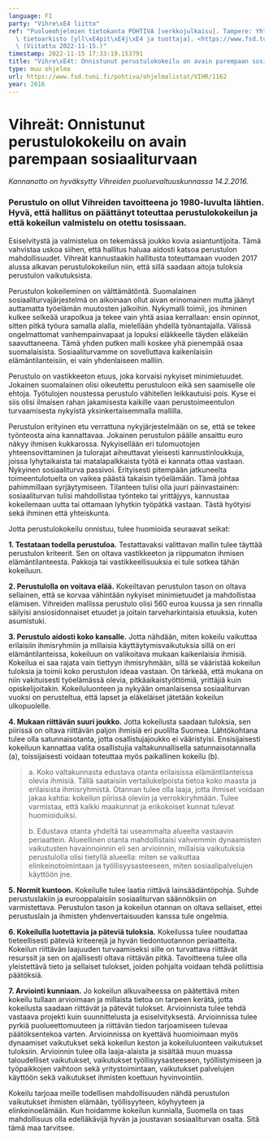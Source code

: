 ```yaml
---
language: FI
party: "Vihre\xE4 liitto"
ref: "Puolueohjelmien tietokanta POHTIVA [verkkojulkaisu]. Tampere: Yhteiskuntatieteellinen\
  \ tietoarkisto [yll\xE4pit\xE4j\xE4 ja tuottaja]. <https://www.fsd.tuni.fi/pohtiva>.\
  \ (Viitattu 2022-11-15.)"
timestamp: 2022-11-15 17:33:19.153791
title: "Vihre\xE4t: Onnistunut perustulokokeilu on avain parempaan sosiaaliturvaan"
type: muu ohjelma
url: https://www.fsd.tuni.fi/pohtiva/ohjelmalistat/VIHR/1162
year: 2016
---
```



# Vihreät: Onnistunut perustulokokeilu on avain parempaan sosiaaliturvaan


*Kannanotto on hyväksytty Vihreiden puoluevaltuuskunnassa 14.2.2016.*


### Perustulo on ollut Vihreiden tavoitteena jo 1980-luvulta lähtien. Hyvä, että hallitus on päättänyt toteuttaa perustulokokeilun ja että kokeilun valmistelu on otettu tosissaan.


Esiselvitystä ja valmistelua on tekemässä joukko kovia asiantuntijoita. Tämä vahvistaa uskoa siihen, että hallitus haluaa aidosti katsoa perustulon mahdollisuudet. Vihreät kannustaakin hallitusta toteuttamaan vuoden 2017 alussa alkavan perustulokokeilun niin, että sillä saadaan aitoja tuloksia perustulon vaikutuksista.


Perustulon kokeileminen on välttämätöntä. Suomalainen sosiaaliturvajärjestelmä on aikoinaan ollut aivan erinomainen mutta jäänyt auttamatta työelämän muutosten jalkoihin. Nykymalli toimii, jos ihminen kulkee selkeää urapolkua ja tekee vain yhtä asiaa kerrallaan: ensin opinnot, sitten pitkä työura samalla alalla, mielellään yhdellä työnantajalla. Välissä ongelmattomat vanhempainvapaat ja lopuksi eläkkeelle täyden eläkeiän saavuttaneena. Tämä yhden putken malli koskee yhä pienempää osaa suomalaisista. Sosiaaliturvamme on sovelluttava kaikenlaisiin elämäntilanteisiin, ei vain yhdenlaiseen malliin.


Perustulo on vastikkeeton etuus, joka korvaisi nykyiset minimietuudet. Jokainen suomalainen olisi oikeutettu perustuloon eikä sen saamiselle ole ehtoja. Työtulojen noustessa perustulo vähitellen leikkautuisi pois. Kyse ei siis olisi ilmaisen rahan jakamisesta kaikille vaan perustoimeentulon turvaamisesta nykyistä yksinkertaisemmalla mallilla.


Perustulon erityinen etu verrattuna nykyjärjestelmään on se, että se tekee työnteosta aina kannattavaa. Jokainen perustulon päälle ansaittu euro näkyy ihmisen kukkarossa. Nykyisellään eri tulomuotojen yhteensovittaminen ja tulorajat aiheuttavat yleisesti kannustinloukkuja, joissa lyhytaikaista tai matalapalkkaista työtä ei kannata ottaa vastaan. Nykyinen sosiaaliturva passivoi. Erityisesti pitempään jatkuneelta toimeentulotuelta on vaikea päästä takaisin työelämään. Tämä johtaa pahimmillaan syrjäytymiseen. Tilanteen tulisi olla juuri päinvastainen: sosiaaliturvan tulisi mahdollistaa työnteko tai yrittäjyys, kannustaa kokeilemaan uutta tai ottamaan lyhytkin työpätkä vastaan. Tästä hyötyisi sekä ihminen että yhteiskunta.


Jotta perustulokokeilu onnistuu, tulee huomioida seuraavat seikat:


**1. Testataan todella perustuloa.** Testattavaksi valittavan mallin tulee täyttää perustulon kriteerit. Sen on oltava vastikkeeton ja riippumaton ihmisen elämäntilanteesta. Pakkoja tai vastikkeellisuuksia ei tule sotkea tähän kokeiluun.


**2. Perustulolla on voitava elää.** Kokeiltavan perustulon tason on oltava sellainen, että se korvaa vähintään nykyiset minimietuudet ja mahdollistaa elämisen. Vihreiden mallissa perustulo olisi 560 euroa kuussa ja sen rinnalla säilyisi ansiosidonnaiset etuudet ja joitain tarveharkintaisia etuuksia, kuten asumistuki.


**3. Perustulo aidosti koko kansalle.** Jotta nähdään, miten kokeilu vaikuttaa erilaisiin ihmisryhmiin ja millaisia käyttäytymisvaikutuksia sillä on eri elämäntilanteissa, kokeiluun on valikoitava mukaan kaikenlaisia ihmisiä. Kokeilua ei saa rajata vain tiettyyn ihmisryhmään, sillä se vääristää kokeilun tuloksia ja toimii koko perustulon ideaa vastaan. On tärkeää, että mukana on niin vakituisesti työelämässä olevia, pitkäaikaistyöttömiä, yrittäjiä kuin opiskelijoitakin. Kokeiluluonteen ja nykyään omanlaisensa sosiaaliturvan vuoksi on perusteltua, että lapset ja eläkeläiset jätetään kokeilun ulkopuolelle.


**4. Mukaan riittävän suuri joukko.** Jotta kokeilusta saadaan tuloksia, sen piirissä on oltava riittävän paljon ihmisiä eri puolilta Suomea. Lähtökohtana tulee olla satunnaisotanta, jotta osallistujajoukko ei vääristyisi. Ensisijaisesti kokeiluun kannattaa valita osallistujia valtakunnallisella satunnaisotannalla (a), toissijaisesti voidaan toteuttaa myös paikallinen kokeilu (b).



> a. Koko valtakunnasta edustava otanta erilaisissa elämäntilanteissa olevia ihmisiä. Tällä saataisiin vertailukelpoista tietoa koko maasta ja erilaisista ihmisryhmistä. Otannan tulee olla laaja, jotta ihmiset voidaan jakaa kahtia: kokeilun piirissä oleviin ja verrokkiryhmään. Tulee varmistaa, että kaikki maakunnat ja erikokoiset kunnat tulevat huomioiduiksi.
> 
> 
> b. Edustava otanta yhdeltä tai useammalta alueelta vastaavin periaattein. Alueellinen otanta mahdollistaisi vahvemmin dynaamisten vaikutusten havainnoinnin eli sen arvioinnin, millaisia vaikutuksia perustulolla olisi tietyllä alueella: miten se vaikuttaa elinkeinotoimintaan ja työllisyysasteeseen, miten sosiaalipalvelujen käyttöön jne.
> 
> 


**5. Normit kuntoon.** Kokeilulle tulee laatia riittävä lainsäädäntöpohja. Suhde perustuslakiin ja eurooppalaisiin sosiaaliturvan säännöksiin on varmistettava. Perustulon tason ja kokeilun otannan on oltava sellaiset, ettei perustuslain ja ihmisten yhdenvertaisuuden kanssa tule ongelmia.


**6. Kokeilulla luotettavia ja päteviä tuloksia.** Kokeilussa tulee noudattaa tieteellisesti päteviä kriteerejä ja hyvän tiedontuotannon periaatteita. Kokeilun riittävän laajuuden turvaamiseksi sille on turvattava riittävät resurssit ja sen on ajallisesti oltava riittävän pitkä. Tavoitteena tulee olla yleistettävä tieto ja sellaiset tulokset, joiden pohjalta voidaan tehdä poliittisia päätöksiä.


**7. Arviointi kunniaan.** Jo kokeilun alkuvaiheessa on päätettävä miten kokeilu tullaan arvioimaan ja millaista tietoa on tarpeen kerätä, jotta kokeilusta saadaan riittävät ja pätevät tulokset. Arvioinnista tulee tehdä vastaava projekti kuin suunnittelusta ja esiselvityksestä. Arvioinnissa tulee pyrkiä puolueettomuuteen ja riittävän tiedon tarjoamiseen tulevaa päätöksentekoa varten. Arvioinnissa on kyettävä huomioimaan myös dynaamiset vaikutukset sekä kokeilun keston ja kokeiluluonteen vaikutukset tuloksiin. Arvioinnin tulee olla laaja-alaista ja sisältää muun muassa taloudelliset vaikutukset, vaikutukset työllisyysasteeseen, työllistymiseen ja työpaikkojen vaihtoon sekä yritystoimintaan, vaikutukset palvelujen käyttöön sekä vaikutukset ihmisten koettuun hyvinvointiin.


Kokeilu tarjoaa meille todellisen mahdollisuuden nähdä perustulon vaikutukset ihmisten elämään, työllisyyteen, köyhyyteen ja elinkeinoelämään. Kun hoidamme kokeilun kunnialla, Suomella on taas mahdollisuus olla edelläkävijä hyvän ja joustavan sosiaaliturvan osalta. Sitä tämä maa tarvitsee.



